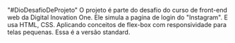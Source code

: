 "#DioDesafioDeProjeto" 
O projeto é parte do desafio do curso de front-end web da Digital Inovation One.
Ele simula a pagina de login do "Instagram".
E usa HTML, CSS.
Aplicando conceitos de flex-box com responsividade para telas pequenas.
Essa é a versão standard.
